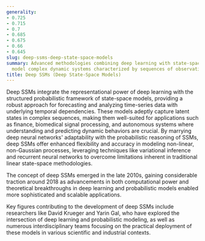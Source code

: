 ```yaml
---
generality:
- 0.725
- 0.715
- 0.7
- 0.685
- 0.675
- 0.66
- 0.645
slug: deep-ssms-deep-state-space-models
summary: Advanced methodologies combining deep learning with state-space models to
  model complex dynamic systems characterized by sequences of observations.
title: Deep SSMs (Deep State-Space Models)
---
```


Deep SSMs integrate the representational power of deep learning with the structured probabilistic framework of state-space models, providing a robust approach for forecasting and analyzing time-series data with underlying temporal dependencies. These models adeptly capture latent states in complex sequences, making them well-suited for applications such as finance, biomedical signal processing, and autonomous systems where understanding and predicting dynamic behaviors are crucial. By marrying deep neural networks' adaptability with the probabilistic reasoning of SSMs, deep SSMs offer enhanced flexibility and accuracy in modeling non-linear, non-Gaussian processes, leveraging techniques like variational inference and recurrent neural networks to overcome limitations inherent in traditional linear state-space methodologies.

The concept of deep SSMs emerged in the late 2010s, gaining considerable traction around 2018 as advancements in both computational power and theoretical breakthroughs in deep learning and probabilistic models enabled more sophisticated and scalable applications.

Key figures contributing to the development of deep SSMs include researchers like David Krueger and Yarin Gal, who have explored the intersection of deep learning and probabilistic modeling, as well as numerous interdisciplinary teams focusing on the practical deployment of these models in various scientific and industrial contexts.